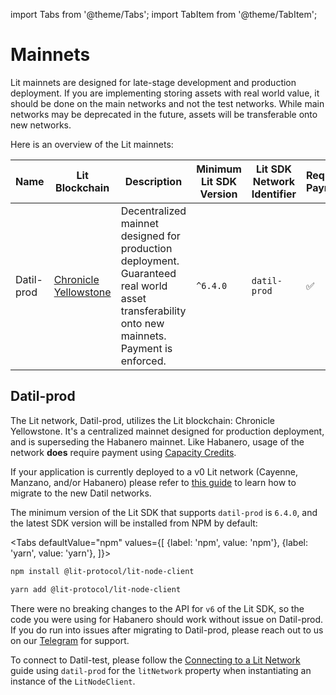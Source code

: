 import Tabs from '@theme/Tabs';
import TabItem from '@theme/TabItem';

# Mainnets

Lit mainnets are designed for late-stage development and production deployment. If you are implementing storing assets with real world value, it should be done on the main networks and not the test networks. While main networks may be deprecated in the future, assets will be transferable onto new networks.


Here is an overview of the Lit mainnets:

| Name       | Lit Blockchain                                                   | Description                                                                                                                                                                         | Minimum Lit SDK Version | Lit SDK Network Identifier | Requires Payment |
|------------|------------------------------------------------------------------|-------------------------------------------------------------------------------------------------------------------------------------------------------------------------------------|-------------------------|----------------------------|------------------|
| Datil-prod | [Chronicle Yellowstone](./lit-blockchains/chronicle-yellowstone) | Decentralized mainnet designed for production deployment. Guaranteed real world asset transferability onto new mainnets. Payment is enforced.                                                                        | `^6.4.0`                | `datil-prod`               | ✅                |
## Datil-prod

The Lit network, Datil-prod, utilizes the Lit blockchain: Chronicle Yellowstone. It's a centralized mainnet designed for production deployment, and is superseding the Habanero mainnet. Like Habanero, usage of the network **does** require payment using [Capacity Credits](../sdk/capacity-credits).

If your application is currently deployed to a v0 Lit network (Cayenne, Manzano, and/or Habanero) please refer to [this guide](migrating-to-datil) to learn how to migrate to the new Datil networks.

The minimum version of the Lit SDK that supports `datil-prod` is `6.4.0`, and the latest SDK version will be installed from NPM by default:

<Tabs
defaultValue="npm"
values={[
{label: 'npm', value: 'npm'},
{label: 'yarn', value: 'yarn'},
]}>
<TabItem value="npm">

```bash
npm install @lit-protocol/lit-node-client
```

</TabItem>

<TabItem value="yarn">

```bash
yarn add @lit-protocol/lit-node-client
```

</TabItem>
</Tabs>

There were no breaking changes to the API for `v6` of the Lit SDK, so the code you were using for Habanero should work without issue on Datil-prod. If you do run into issues after migrating to Datil-prod, please reach out to us on our [Telegram](https://t.me/+aa73FAF9Vp82ZjJh) for support.

To connect to Datil-test, please follow the [Connecting to a Lit Network](./connecting) guide using `datil-prod` for the `litNetwork` property when instantiating an instance of the `LitNodeClient`.
